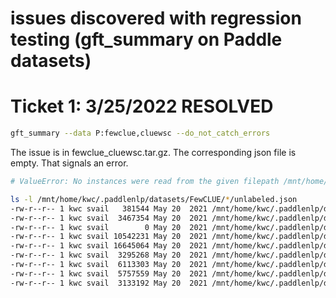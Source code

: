# issues discovered with regression testing (gft_summary on Paddle datasets)

<h1>Ticket 1: 3/25/2022 RESOLVED</h2>

```sh
gft_summary --data P:fewclue,cluewsc --do_not_catch_errors
```

The issue is in fewclue_cluewsc.tar.gz.  The corresponding json file is empty.
That signals an error.

```sh
# ValueError: No instances were read from the given filepath /mnt/home/kwc/.paddlenlp/datasets/FewCLUE/fewclue_cluewsc/unlabeled.json. Is the path correct?
```

```sh
ls -l /mnt/home/kwc/.paddlenlp/datasets/FewCLUE/*/unlabeled.json
-rw-r--r-- 1 kwc svail   381544 May 20  2021 /mnt/home/kwc/.paddlenlp/datasets/FewCLUE/fewclue_bustm/unlabeled.json
-rw-r--r-- 1 kwc svail  3467354 May 20  2021 /mnt/home/kwc/.paddlenlp/datasets/FewCLUE/fewclue_chid/unlabeled.json
-rw-r--r-- 1 kwc svail        0 May 20  2021 /mnt/home/kwc/.paddlenlp/datasets/FewCLUE/fewclue_cluewsc/unlabeled.json
-rw-r--r-- 1 kwc svail 10542231 May 20  2021 /mnt/home/kwc/.paddlenlp/datasets/FewCLUE/fewclue_csldcp/unlabeled.json
-rw-r--r-- 1 kwc svail 16645064 May 20  2021 /mnt/home/kwc/.paddlenlp/datasets/FewCLUE/fewclue_csl/unlabeled.json
-rw-r--r-- 1 kwc svail  3295268 May 20  2021 /mnt/home/kwc/.paddlenlp/datasets/FewCLUE/fewclue_eprstmt/unlabeled.json
-rw-r--r-- 1 kwc svail  6113303 May 20  2021 /mnt/home/kwc/.paddlenlp/datasets/FewCLUE/fewclue_iflytek/unlabeled.json
-rw-r--r-- 1 kwc svail  5757559 May 20  2021 /mnt/home/kwc/.paddlenlp/datasets/FewCLUE/fewclue_ocnli/unlabeled.json
-rw-r--r-- 1 kwc svail  3133192 May 20  2021 /mnt/home/kwc/.paddlenlp/datasets/FewCLUE/fewclue_tnews/unlabeled.json
```

